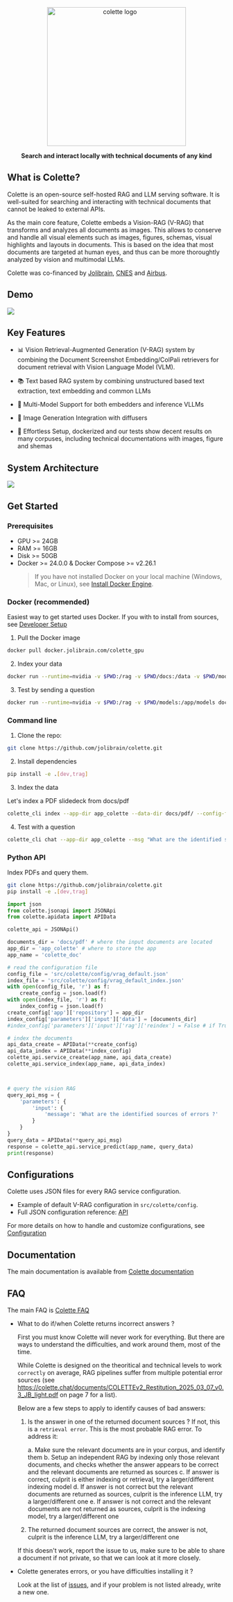 <div align="center">
<a href="https://www.colette.chat/">
<img src="https://www.colette.chat/img/colette_logo.png" width="320" alt="colette logo">
</a>
</div>

<p align="center">
<b>Search and interact locally with technical documents of any kind</b>
</p>

## What is Colette?

Colette is an open-source self-hosted RAG and LLM serving software. It is well-suited for searching and interacting with technical documents that cannot be leaked to external APIs.

As the main core feature, Colette embeds a Vision-RAG (V-RAG) that transforms and analyzes all documents as images. This allows to conserve and handle all visual elements such as images, figures, schemas, visual highlights and layouts in documents. This is based on the idea that most documents are targeted at human eyes, and thus can be more thoroughtly analyzed by vision and multimodal LLMs.

Colette was co-financed by [Jolibrain](https://www.jolibrain.com/), [CNES](https://www.cnes.fr/) and [Airbus](https://www.airbus.com/en/products-services/space).

## Demo

![](https://www.colette.chat/img/screenshot_1.png)

## Key Features

- 📊 Vision Retrieval-Augmented Generation (V-RAG) system by combining the Document Screenshot Embedding/ColPali retrievers for document retrieval with Vision Language Model (VLM).

- 📚 Text based RAG system by combining unstructured based text extraction, text embedding and common LLMs

- 🚀 Multi-Model Support for both embedders and inference VLLMs

- 🎨 Image Generation Integration with diffusers

- 🚀 Effortless Setup, dockerized and our tests show decent results on many corpuses, including technical documentations with images, figure and shemas


## System Architecture

![](https://www.colette.chat/img/colette_archi.png)

## Get Started

### Prerequisites

* GPU >= 24GB
* RAM >= 16GB
* Disk >= 50GB
* Docker >= 24.0.0 & Docker Compose >= v2.26.1
  > If you have not installed Docker on your local machine (Windows, Mac, or Linux),
  > see [Install Docker Engine](https://docs.nvidia.com/datacenter/cloud-native/container-toolkit/latest/install-guide.html).

### Docker (recommended)
Easiest way to get started uses Docker. If you with to install from sources, see [Developer Setup](https://colette.chat/doc/developers/setup.html)

1. Pull the Docker image

```bash
docker pull docker.jolibrain.com/colette_gpu
```

2. Index your data

```bash
docker run --runtime=nvidia -v $PWD:/rag -v $PWD/docs:/data -v $PWD/models:/app/models docker.jolibrain.com/colette_gpu colette_cli index --app-dir /rag/app_colette --data-dir /data/pdf --config-file src/colette/config/vrag_default.json --models-dir /app/models
```


3. Test by sending a question

```bash
docker run --runtime=nvidia -v $PWD:/rag -v $PWD/models:/app/models docker.jolibrain.com/colette_gpu colette_cli chat --app-dir app_colette --models-dir /app/models --msg "What are the identified sources of errors of a RAG?"
```

### Command line

1. Clone the repo:

```bash
git clone https://github.com/jolibrain/colette.git
```

2. Install dependencies

```bash
pip install -e .[dev,trag]
```

3. Index the data

Let's index a PDF slidedeck from docs/pdf

```bash
colette_cli index --app-dir app_colette --data-dir docs/pdf/ --config-file src/colette/config/vrag_default.json
```

4. Test with a question

```bash
colette_cli chat --app-dir app_colette --msg "What are the identified sources of errors ?"
```

### Python API

Index PDFs and query them.

```bash
git clone https://github.com/jolibrain/colette.git
pip install -e .[dev,trag]
```

```Python
import json
from colette.jsonapi import JSONApi
from colette.apidata import APIData

colette_api = JSONApi()

documents_dir = 'docs/pdf' # where the input documents are located
app_dir = 'app_colette' # where to store the app
app_name = 'colette_doc'

# read the configuration file
config_file = 'src/colette/config/vrag_default.json'
index_file = 'src/colette/config/vrag_default_index.json'
with open(config_file, 'r') as f:
    create_config = json.load(f)
with open(index_file, 'r') as f:
    index_config = json.load(f)
create_config['app']['repository'] = app_dir
index_config['parameters']['input']['data'] = [documents_dir]
#index_config['parameters']['input']['rag']['reindex'] = False # if True, the RAG will be reindexed

# index the documents
api_data_create = APIData(**create_config)
api_data_index = APIData(**index_config)
colette_api.service_create(app_name, api_data_create)
colette_api.service_index(app_name, api_data_index)



# query the vision RAG
query_api_msg = {
    'parameters': {
        'input': {
            'message': 'What are the identified sources of errors ?'
        }
    }
}
query_data = APIData(**query_api_msg)
response = colette_api.service_predict(app_name, query_data)
print(response)
```

## Configurations

Colette uses JSON files for every RAG service configuration.

- Example of default V-RAG configuration in `src/colette/config`.
- Full JSON configuration reference: [API](https://colette.chat/doc/api/api.html)

For more details on how to handle and customize configurations, see [Configuration](https://colette.chat/doc/users/configuration.html)

## Documentation

The main documentation is available from [Colette documentation](https://www.colette.chat/doc/)

## FAQ

The main FAQ is [Colette FAQ](https://www.colette.chat/doc/faq)

- What to do if/when Colette returns incorrect answers ?

  First you must know Colette will never work for everything. But there are ways to understand the difficulties, and work around them, most of the time.

  While Colette is designed on the theoritical and technical levels to work `correctly` on average, RAG pipelines suffer from multiple potential error sources (see https://colette.chat/documents/COLETTEv2_Restitution_2025_03_07_v0.3_JB_light.pdf on page 7 for a list).

  Below are a few steps to apply to identify causes of bad answers:

   1. Is the answer in one of the returned document sources ? If not, this is a `retrieval error`. This is the most probable RAG error. To address it:

      a. Make sure the relevant documents are in your corpus, and identify them
      b. Setup an independent RAG by indexing only those relevant documents, and checks whether the answer appears to be correct and the relevant documents are returned as sources
      c. If answer is correct, culprit is either indexing or retrieval, try a larger/different indexing model
      d. If answer is not correct but the relevant documents are returned as sources, culprit is the inference LLM, try a larger/different one
      e. If answer is not correct and the relevant documents are not returned as sources, culprit is the indexing model, try a larger/different one

   2. The returned document sources are correct, the answer is not, culprit is the inference LLM, try a larger/different one

  If this doesn't work, report the issue to us, make sure to be able to share a document if not private, so that we can look at it more closely.
 

- Colette generates errors, or you have difficulties installing it ?

  Look at the list of [issues](https://github.com/jolibrain/colette/issues), and if your problem is not listed already, write a new one.
